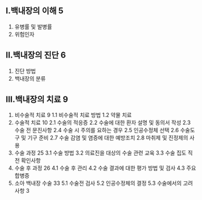 ## I.백내장의 이해 5
1. 유병률 및 발병률
2. 위험인자
## II.백내장의 진단 6
1. 진단 방법
2. 백내장의 분류
## III.백내장의 치료 9
1. 비수술적 치료 9
    1.1 비수술적 치료 방법
    1.2 약물 치료
2. 수술적 치료 10
    2.1 수술의 적응증
    2.2 수술에 대한 환자 설명 및 동의서 작성
    2.3 수술 전 문진사항
    2.4 수술 시 주의를 요하는 경우
    2.5 인공수정체 선택
    2.6 수술도구 및 기구 준비
    2.7 수술 감염 및 염증에 대한 예방조치
    2.8 마취제 및 진정제의 사용
3. 수술 과정 25
    3.1 수술 방법
    3.2 의료진을 대상의 수술 관련 교육
    3.3 수술 집도 직전 확인사항
4. 수술 후 과정 26
    4.1 수술 후 관리
    4.2 수술 결과에 대한 평가 방법 및 검사
    4.3 주요 합병증
5. 소아 백내장 수술 33
    5.1 수술전 검사
    5.2 인공수정체의 결정
    5.3 수술에서의 고려 사항
<PAGE>3